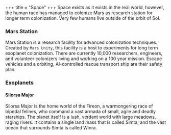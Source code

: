 +++
title = "Space"
+++
Space exists as it exists in the real world, however, the human race has managed to colonize Mars as
research station for longer term colonization.  Very few humans live outside of the orbit of Sol.

### Mars Station

Mars Station is a research facility for advanced colonization techniques.  Created by `Mars Unity`, this facility is
a host to experiments for long term exoplanet colonization.  There are currently 10,000 researchers, engineers, and
volunteer colonizers living and working on a 100 year mission.  Escape vehicles and a orbiting, AI-controlled rescue
transport ship are their safety plan.

### Exoplanets

#### Silorsa Major

Silorsa Major is the home world of the Fireon, a warmongering race of bipedal felines, who command a vast armada of
small, agile and deadly starships.  The planet itself is a lush, verdant world with large meadows, raging rivers.  It
contains a single land mass that is called Simta, and the vast ocean that surrounds Simta is called Winra.
